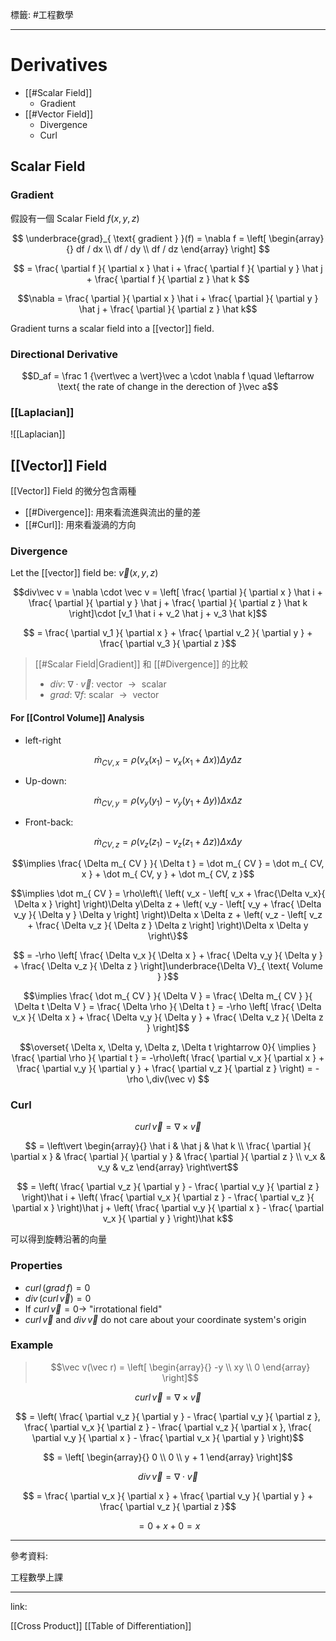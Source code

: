標籤: #工程數學 

---

# Derivatives

- [[#Scalar Field]]
	- Gradient
- [[#Vector Field]]
	- Divergence
	- Curl

## Scalar Field

### Gradient

假設有一個 Scalar Field $f(x, y, z)$

$$
\underbrace{grad}_{ \text{ gradient } }(f) = \nabla f = 
\left[
	\begin{array}{}
		df / dx \\
		df / dy \\
		df / dz
	\end{array}
\right]
$$

$$
= \frac{ \partial f }{ \partial x } \hat i + \frac{ \partial f }{ \partial y } \hat j + 
\frac{ \partial f }{ \partial z } \hat k
$$

$$\nabla = \frac{ \partial }{ \partial x } \hat i + 
\frac{ \partial }{ \partial y } \hat j + 
\frac{ \partial }{ \partial z } \hat k$$

Gradient turns a scalar field into a [[vector]] field.

### Directional Derivative

$$D_af = \frac 1 {\vert\vec a \vert}\vec a \cdot \nabla f \quad \leftarrow \text{ the rate of change in the derection of }\vec a$$

### [[Laplacian]]

![[Laplacian]]

## [[Vector]] Field

[[Vector]] Field 的微分包含兩種

- [[#Divergence]]: 用來看流進與流出的量的差
- [[#Curl]]: 用來看漩渦的方向

### Divergence

Let the [[vector]] field be: $\vec v(x, y, z)$

$$div\vec v = \nabla \cdot \vec v = 
\left[
	\frac{ \partial }{ \partial x } \hat i + 
	\frac{ \partial }{ \partial y } \hat j + 
	\frac{ \partial }{ \partial z } \hat k
\right]\cdot
[v_1 \hat i + 
v_2 \hat j + 
v_3 \hat k]$$

$$ = \frac{ \partial v_1 }{ \partial x } + 
\frac{ \partial v_2 }{ \partial y } + 
\frac{ \partial v_3 }{ \partial z }$$

> [[#Scalar Field|Gradient]] 和 [[#Divergence]] 的比較
> - $div$: $\nabla \cdot \vec v$: $\text{ vector } \rightarrow \text{ scalar }$
> - $grad$: $\nabla f$: $\text{ scalar } \rightarrow \text{ vector }$

#### For [[Control Volume]] Analysis

- left-right

$$\dot m_{ CV, x } = \rho
(v_x(x_1) - v_x(x_1 + \Delta x))\Delta y\Delta z$$

- Up-down:

$$\dot m_{ CV, y } = \rho
(v_y(y_1) - v_y(y_1 + \Delta y))\Delta x\Delta z$$

- Front-back:

$$\dot m_{ CV, z } = \rho
(v_z(z_1) - v_z(z_1 + \Delta z))\Delta x\Delta y$$

$$\implies \frac{ \Delta m_{ CV } }{ \Delta t } = 
\dot m_{ CV } = 
\dot m_{ CV, x } + 
\dot m_{ CV, y } + 
\dot m_{ CV, z }$$

$$\implies \dot m_{ CV } = 
\rho\left\{
	\left(
		v_x - 
		\left[
			v_x + 
			\frac{\Delta v_x}{ \Delta x }
		\right]
	\right)\Delta y\Delta z + 
	\left(
		v_y - 
		\left[
			v_y + 
			\frac{ \Delta v_y }{ \Delta y } \Delta y
		\right]
	\right)\Delta x \Delta z + 
	\left(
		v_z - 
		\left[
			v_z + 
			\frac{ \Delta v_z }{ \Delta z } \Delta z
		\right]
	\right)\Delta x \Delta y
\right\}$$

$$ = -\rho \left[
	\frac{ \Delta v_x }{ \Delta x } + 
	\frac{ \Delta v_y }{ \Delta y } + 
	\frac{ \Delta v_z }{ \Delta z }
\right]\underbrace{\Delta V}_{ \text{ Volume } }$$

$$\implies \frac{ \dot m_{ CV } }{ \Delta V } = 
\frac{ \Delta m_{ CV } }{ \Delta t \Delta V } = 
\frac{ \Delta \rho }{ \Delta t } = -\rho
\left[
	\frac{ \Delta v_x }{ \Delta x } + 
	\frac{ \Delta v_y }{ \Delta y } + 
	\frac{ \Delta v_z }{ \Delta z }
\right]$$

$$\overset{ \Delta x, 
\Delta y, 
\Delta z, 
\Delta t \rightarrow 0}{ \implies }
\frac{ \partial \rho }{ \partial t } = 
-\rho\left(
	\frac{ \partial v_x }{ \partial x } + 
	\frac{ \partial v_y }{ \partial y } + 
	\frac{ \partial v_z }{ \partial z }
\right) = 
-\rho \,div(\vec v)
$$

### Curl

$$curl \,\vec v = \nabla \times \vec v$$

$$ = \left\vert
	\begin{array}{}
		\hat i & \hat j & \hat k \\
		\frac{ \partial }{ \partial x } & \frac{ \partial }{ \partial y } & \frac{ \partial }{ \partial z } \\
		v_x & v_y & v_z
	\end{array}
\right\vert$$

$$ = 
\left(
	\frac{ \partial v_z }{ \partial y } - 
	\frac{ \partial v_y }{ \partial z }
\right)\hat i + 
\left(
	\frac{ \partial v_x }{ \partial z } - 
	\frac{ \partial v_z }{ \partial x }
\right)\hat j + 
\left(
	\frac{ \partial v_y }{ \partial x } - 
	\frac{ \partial v_x }{ \partial y }
\right)\hat k$$

可以得到旋轉沿著的向量

### Properties

- $curl\, (grad \, f) = 0$
- $div \, (curl \, \vec v) = 0$
- If $curl \, \vec v = 0 \rightarrow$ "irrotational field"
- $curl\, \vec v$ and $div\, \vec v$ do not care about your coordinate system's origin

### Example

> $$\vec v(\vec r) = 
> \left[
>	\begin{array}{}
>		-y \\
>		xy \\
>		0
>	\end{array}
> \right]$$

$$curl\, \vec v = \nabla \times \vec v$$

$$ = \left(
	\frac{ \partial v_z }{ \partial y } - 
	\frac{ \partial v_y }{ \partial z }, 
	\frac{ \partial v_x }{ \partial z } - 
	\frac{ \partial v_z }{ \partial x },
	\frac{ \partial v_y }{ \partial x } - 
	\frac{ \partial v_x }{ \partial y }
\right)$$

$$ = 
\left[
	\begin{array}{}
		0 \\
		0 \\
		y + 1
	\end{array}
\right]$$

$$div \, \vec v = \nabla \cdot \vec v$$

$$ = \frac{ \partial v_x }{ \partial x } + 
\frac{ \partial v_y }{ \partial y } + 
\frac{ \partial v_z }{ \partial z }$$

$$ = 0 + x + 0 = x$$

---

參考資料:

工程數學上課

---

link:

[[Cross Product]]
[[Table of Differentiation]]